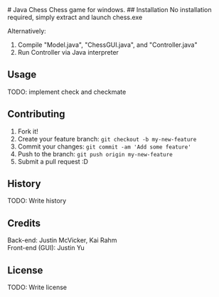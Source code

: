 <snippet>
  <content>
# Java Chess
Chess game for windows.
## Installation
No installation required, simply extract and launch chess.exe

Alternatively:
1) Compile "Model.java", "ChessGUI.java", and "Controller.java"
2) Run Controller via Java interpreter

## Usage
TODO: implement check and checkmate
## Contributing
1. Fork it!
2. Create your feature branch: `git checkout -b my-new-feature`
3. Commit your changes: `git commit -am 'Add some feature'`
4. Push to the branch: `git push origin my-new-feature`
5. Submit a pull request :D

## History
TODO: Write history
## Credits
Back-end: Justin McVicker, Kai Rahm
<br>Front-end (GUI): Justin Yu
## License
TODO: Write license</content>

</snippet>

